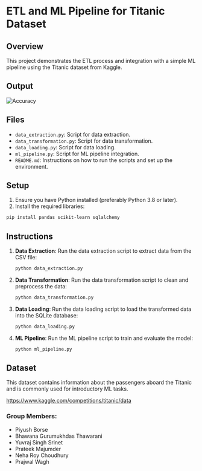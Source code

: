 
# ETL and ML Pipeline for Titanic Dataset

## Overview

This project demonstrates the ETL process and integration with a simple ML pipeline using the Titanic dataset from Kaggle.

## Output

![Accuracy]([images/example.png](https://github.com/prateekmaj21/Titanic_ETL_ML/blob/main/Output1.jpg))

## Files

- `data_extraction.py`: Script for data extraction.
- `data_transformation.py`: Script for data transformation.
- `data_loading.py`: Script for data loading.
- `ml_pipeline.py`: Script for ML pipeline integration.
- `README.md`: Instructions on how to run the scripts and set up the environment.

## Setup

1. Ensure you have Python installed (preferably Python 3.8 or later).
2. Install the required libraries:

```sh
pip install pandas scikit-learn sqlalchemy
```

## Instructions

1. **Data Extraction**:
   Run the data extraction script to extract data from the CSV file:
   ```sh
   python data_extraction.py
   ```

2. **Data Transformation**:
   Run the data transformation script to clean and preprocess the data:
   ```sh
   python data_transformation.py
   ```

3. **Data Loading**:
   Run the data loading script to load the transformed data into the SQLite database:
   ```sh
   python data_loading.py
   ```

4. **ML Pipeline**:
   Run the ML pipeline script to train and evaluate the model:
   ```sh
   python ml_pipeline.py
   ```

## Dataset

This dataset contains information about the passengers aboard the Titanic and is commonly used for introductory ML tasks.

https://www.kaggle.com/competitions/titanic/data

### Group Members:

- Piyush Borse
- Bhawana Gurumukhdas Thawarani
- Yuvraj Singh Srinet 
- Prateek Majumder
- Neha Roy Choudhury
- Prajwal Wagh

        
